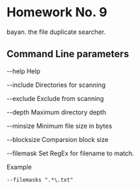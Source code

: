 # Homework No. 9

bayan. the file duplicate searcher.

## Command Line parameters

--help Help

--include Directories for scanning

--exclude Exclude from scanning

--depth Maximum directory depth

--minsize Minimum file size in bytes

--blocksize Comparsion block size

--filemask  Set RegEx for filename to match.

Example
```
--filemasks ".*\.txt"
```
